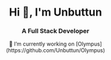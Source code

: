 <h1 align="center">Hi 👋, I'm Unbuttun</h1>
<h3 align="center">A Full Stack Developer</h3>

<p align='center'>
  🔭 I’m currently working on [Olympus](https://github.com/Unbuttun/Olympus)
  </p>
